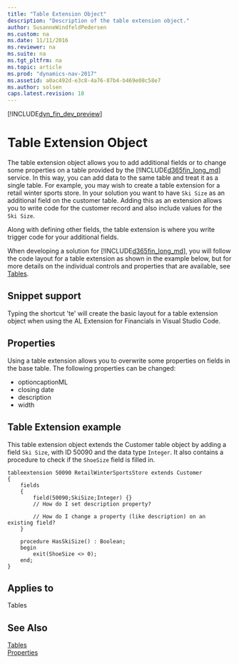 ```yaml
---
title: "Table Extension Object"
description: "Description of the table extension object."
author: SusanneWindfeldPedersen
ms.custom: na
ms.date: 11/11/2016
ms.reviewer: na
ms.suite: na
ms.tgt_pltfrm: na
ms.topic: article
ms.prod: "dynamics-nav-2017"
ms.assetid: a0ac492d-e3c8-4a76-87b4-b469e08c58e7
ms.author: solsen
caps.latest.revision: 18
---
```


[!INCLUDE[dyn_fin_dev_preview](../dynamics-nav/includes/dyn_fin_dev_preview.md)]

# Table Extension Object
The table extension object allows you to add additional fields or to change some properties on a table provided by the [!INCLUDE[d365fin_long_md](includes/d365fin_long_md.md)] service. In this way, you can add data to the same table and treat it as a single table. For example, you may wish to create a table extension for a retail winter sports store. In your solution you want to have ```Ski Size``` as an additional field on the customer table. Adding this as an extension allows you to write code for the customer record and also include values for the ```Ski Size```.

Along with defining other fields, the table extension is where you write trigger code for your additional fields.

When developing a solution for [!INCLUDE[d365fin_long_md](includes/d365fin_long_md.md)], you will follow the code layout for a table extension as shown in the example below, but for more details on the individual controls and properties that are available, see [Tables](tables.md). 

## Snippet support ##
Typing the shortcut 'te' will create the basic layout for a table extension object when using the AL Extension for Financials in Visual Studio Code.

## Properties ##
Using a table extension allows you to overwrite some properties on fields in the base table. The following properties can be changed:

- optioncaptionML
- closing date
- description
- width

## Table Extension example
This table extension object extends the Customer table object by adding a field ```Ski Size```, with ID 50090 and the data type ```Integer```. It also contains a procedure to check if the ```ShoeSize``` field is filled in. 

```
tableextension 50090 RetailWinterSportsStore extends Customer
{
    fields
    {
        field(50090;SkiSize;Integer) {}
        // How do I set description property?

        // How do I change a property (like description) on an existing field?
    }

    procedure HasSkiSize() : Boolean;
    begin
        exit(ShoeSize <> 0);
    end;
}
```
## Applies to
Tables

## See Also
 [Tables](tables.md)  
 [Properties](Properties.md)
